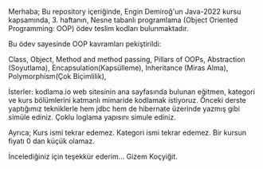 Merhaba;
Bu repository içeriğinde,
Engin Demiroğ'un Java-2022 kursu kapsamında,
3. haftanın,
Nesne tabanlı programlama (Object Oriented Programming: OOP) ödev teslim kodları bulunmaktadır.

Bu ödev sayesinde OOP kavramları pekiştirildi:

Class,
Object,
Method and method passing,
Pillars of OOPs,
Abstraction (Soyutlama),
Encapsulation(Kapsülleme),
Inheritance (Miras Alma),
Polymorphism(Çok Biçimlilik),


İsterler:
kodlama.io web sitesinin ana sayfasında bulunan eğitmen, kategori ve kurs bölümlerini katmanlı mimaride kodlamak istiyoruz.
Önceki derste yaptığımız tekniklerle hem jdbc hem de hibernate üzerinde yazmış gibi simüle ediniz.
Çoklu loglama yapısını simule ediniz.

Ayrıca;
Kurs ismi tekrar edemez.
Kategori ismi tekrar edemez.
Bir kursun fiyatı 0 dan küçük olamaz.

İncelediğiniz için teşekkür ederim...
Gizem Koçyiğit.
